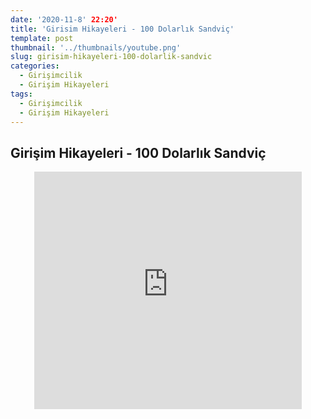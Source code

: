```yaml
---
date: '2020-11-8' 22:20'
title: 'Girisim Hikayeleri - 100 Dolarlık Sandviç'
template: post
thumbnail: '../thumbnails/youtube.png'
slug: girisim-hikayeleri-100-dolarlik-sandvic
categories:
  - Girişimcilik
  - Girişim Hikayeleri
tags:
  - Girişimcilik
  - Girişim Hikayeleri
---
```


## Girişim Hikayeleri - 100 Dolarlık Sandviç

<center>
    <iframe
        src="https://www.youtube.com/embed/Gd4g6Eh7g-Y"
        frameborder="0"
        style="overflow:hidden;overflow-x:hidden;overflow-y:hidden;height:380;width:85%;"
        height="380"
        width="85%"
        allow="accelerometer; autoplay; clipboard-write; encrypted-media; gyroscope; picture-in-picture"
        allowfullscreen
    ></iframe>
</center>


    


